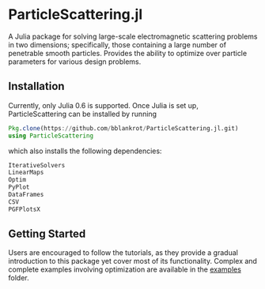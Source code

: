 # ParticleScattering.jl

A Julia package for solving large-scale electromagnetic
scattering problems in two dimensions; specifically,
those containing a large number of penetrable smooth
particles. Provides the ability to optimize over particle parameters for various design problems.

## Installation

Currently, only Julia 0.6 is supported. Once Julia is set up, ParticleScattering can be installed by running
```julia
Pkg.clone(https://github.com/bblankrot/ParticleScattering.jl.git)
using ParticleScattering
```
which also installs the following dependencies:

```julia
IterativeSolvers
LinearMaps
Optim
PyPlot
DataFrames
CSV
PGFPlotsX
```

## Getting Started

Users are encouraged to follow the tutorials, as they provide a gradual
introduction to this package yet cover most of its functionality.
Complex and complete examples involving optimization are available in the
 [examples](https://github.com/bblankrot/ParticleScattering.jl/tree/master/examples)
folder.
